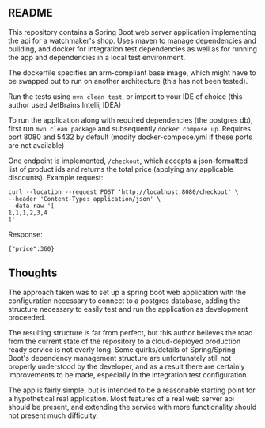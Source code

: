 README
---

This repository contains a Spring Boot web server application implementing the api for a watchmaker's shop.
Uses maven to manage dependencies and building, and docker for integration test dependencies as well as 
for running the app and dependencies in a local test environment.

The dockerfile specifies an arm-compliant base image, which might have to be swapped out
to run on another architecture (this has not been tested).

Run the tests using ````mvn clean test````, or import to your IDE of choice (this author used JetBrains Intellij IDEA)

To run the application along with required dependencies (the postgres db), first run
````mvn clean package```` and subsequently ````docker compose up````. 
Requires port 8080 and 5432 by default (modify docker-compose.yml if these ports are not available)

One endpoint is implemented, ```/checkout```, which accepts a json-formatted list of product ids and returns the total price (applying any applicable discounts).
Example request: 
````
curl --location --request POST 'http://localhost:8080/checkout' \
--header 'Content-Type: application/json' \
--data-raw '[
1,1,1,2,3,4
]'
````
Response:
````
{"price":360}
````

## Thoughts

The approach taken was to set up a spring boot web application with the configuration necessary
to connect to a postgres database, adding the structure necessary to easily test and run the
application as development proceeded. 

The resulting structure is far from perfect, but this author believes the road from the current
state of the repository to a cloud-deployed production ready service is not overly long. Some
quirks/details of Spring/Spring Boot's dependency management structure are unfortunately still
not properly understood by the developer, and as a result there are certainly improvements to 
be made, especially in the integration test configuration.

The app is fairly simple, but is intended to be a reasonable starting point for a 
hypothetical real application. Most features of a real web server api should be present, and
extending the service with more functionality should not present much difficulty.

